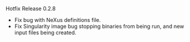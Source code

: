 Hotfix Release 0.2.8
 - Fix bug with NeXus definitions file.
 - Fix Singularity image bug stopping binaries from being run, and new input files being created.